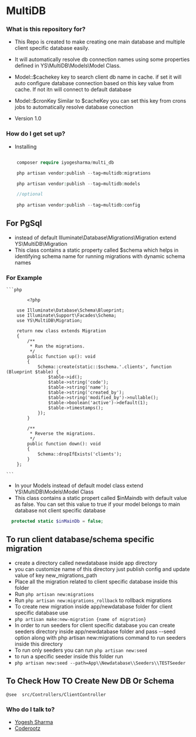 # MultiDB #

### What is this repository for? ###

* This Repo is created to make creating one main database and multiple client specific database easily. 
* It will automatically resolve db connection names using some properties defined in
YS\MultiDB\Models\Model Class.

* Model::$cachekey key to search client db name in cache. if  set it will auto configure database connection based on this key value from cache. If not itn will connect to default database

* Model::$cronKey Similar to $cacheKey you can set this key from crons jobs to automatically resolve database conection

* Version 1.0

### How do I get set up? ###

* Installing 

```php

    composer require iyogesharma/multi_db

    php artisan vendor:publish --tag=multidb:migrations

    php artisan vendor:publish --tag=multidb:models

    //optional
    
    php artisan vendor:publish --tag=multidb:config

```


## For PgSql

* instead of default  Illuminate\Database\Migrations\Migration  extend  YS\MultiDB\Migration
* This class contains a static property called $schema which helps in identifying schema name for running migrations with dynamic schema names

### For Example 
    ```php 

            <?php

        use Illuminate\Database\Schema\Blueprint;
        use Illuminate\Support\Facades\Schema;
        use YS\MultiDB\Migration;

        return new class extends Migration
        {
            /**
             * Run the migrations.
             */
            public function up(): void
            {
                Schema::create(static::$schema.'.clients', function (Blueprint $table) {
                    $table->id();
                    $table->string('code');
                    $table->string('name');
                    $table->string('created_by');
                    $table->string('modified_by')->nullable();
                    $table->boolean('active')->default(1);
                    $table->timestamps();
                });
            }

            /**
             * Reverse the migrations.
             */
            public function down(): void
            {
                Schema::dropIfExists('clients');
            }
        };

    ```

* In your Models instead of default model class extend YS\MultiDB\Models\Model Class
* This class contains a static propert called $inMaindb with default value as false.
You can set this value to true if your model belongs to main database not client specific database

```php
  protected static $inMainDb = false;
```


## To run client database/schema specific migration 

* create a directory called newdatabase inside app directory 
* you can customize name of this directory just publish config and update  value of key new_migrations_path
* Place all the migration related to client specific database inside this folder
* Run ``` php artisan new:migrations ```
* Run ``` php artisan new:migrations_rollback ``` to rollback migrations
* To create new migration inside app/newdatabase folder for client specific database use 
* ``` php artisan make:new-migration {name of migration} ```
* In order to run seeders for client specific database you can create seeders directory inside app/newdatabase folder and pass --seed option along with php artisan new:migrations command to run seeders inside this directory
* To run only seeders you can run ```php artisan new:seed ```
* to run a specific seeder inside this folder run
* ``` php artisan new:seed --path=App\\Newdatabase\\Seeders\\TESTSeeder    ```


## To Check How TO Create New DB Or Schema 
``` @see  src/Controllers/ClientController ```


### Who do I talk to? ###

* [Yogesh Sharma](https://github.com/iYogesharma)
* [Coderootz](https://coderootz.com/)